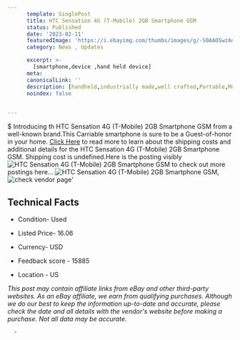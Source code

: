 ```yaml
---
      template: SinglePost
      title: HTC Sensation 4G (T-Mobile) 2GB Smartphone GSM
      status: Published
      date: '2023-02-11'
      featuredImage: 'https://i.ebayimg.com/thumbs/images/g/-S0AAOSwzAdi6V2K/s-l225.jpg'
      category: News , Updates

      excerpt: >-
        [smartphone,device ,hand held device]
      meta:
      canonicalLink: ''
      description: [handheld,industrially made,well crafted,Portable,Mobile,Compact,Convenient,Lightweight,Maneuverable,Man-portable,Miniature,Carriable,Hand-held,Light,Holdable,Transportable,Mobile device,Pocket-sized,On-the-go,Wireless,Cordless,Compact size,Convenient size, smartphone,device ,hand held device]
      noindex: false
      

---
```

$
      Introducing th HTC Sensation 4G (T-Mobile) 2GB Smartphone GSM from a well-known brand.This Carriable smartphone is sure to be a Guest-of-honor in your home. [Click Here](https://www.ebay.com/itm/134172517605?hash=item1f3d4e24e5%3Ag%3A-S0AAOSwzAdi6V2K&mkevt=1&mkcid=1&mkrid=711-53200-19255-0&campid=%253CePNCampaignId%253E&customid=%253CreferenceId%253E&toolid=10049) to read more to learn about the shipping costs and additional details for the HTC Sensation 4G (T-Mobile) 2GB Smartphone GSM. Shipping cost is undefined.Here is the posting visibly ![HTC Sensation 4G (T-Mobile) 2GB Smartphone GSM](https://i.ebayimg.com/thumbs/images/g/-S0AAOSwzAdi6V2K/s-l225.jpg) to check out more postings here... ![HTC Sensation 4G (T-Mobile) 2GB Smartphone GSM](https://i.ebayimg.com/images/g/-S0AAOSwzAdi6V2K/s-l1600.jpg), ![check vendor page](https://origin-galleryplus.ebayimg.com/ws/web/134172517605_2_0_1/225x225.jpg,https://origin-galleryplus.ebayimg.com/ws/web/134172517605_3_0_1/225x225.jpg,https://origin-galleryplus.ebayimg.com/ws/web/134172517605_4_0_1/225x225.jpg,https://origin-galleryplus.ebayimg.com/ws/web/134172517605_5_0_1/225x225.jpg)'

      

 ## Technical Facts 



     
      

 - Condition- Used 


      

 - Listed Price- 16.06 


      

 - Currency- USD 


      

 - Feedback score - 15885 


      

 - Location - US 


      
      

 *_This post may contain affiliate links from eBay and other third-party websites. As an eBay affiliate, we earn from qualifying purchases. Although we do our best to keep the information up-to-date and accurate, please check the date and all details with the vendor's website before making a purchase. Not all data may be accurate._*




      -
